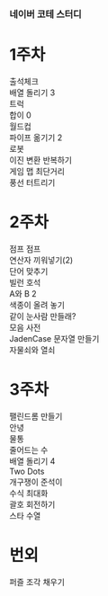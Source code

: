 ### 네이버 코테 스터디 

# 1주차
출석체크 <br>
배열 돌리기 3 <br>
트럭 <br>
합이 0 <br>
월드컵 <br>
파이프 옮기기 2 <br>
로봇 <br>
이진 변환 반복하기 <br>
게임 맵 최단거리 <br>
풍선 터트리기 <br>

# 2주차
점프 점프 <br>
연산자 끼워넣기(2) <br>
단어 맞추기 <br>
빌런 호석 <br>
A와 B 2 <br>
색종이 올려 놓기 <br>
같이 눈사람 만들래? <br>
모음 사전 <br>
JadenCase 문자열 만들기 <br>
자물쇠와 열쇠 <br>

# 3주차
팰린드롬 만들기 <br>
안녕 <br>
물통 <br>
줄어드는 수 <br>
배열 돌리기 4 <br>
Two Dots <br>
개구쟁이 준석이 <br>
수식 최대화 <br>
괄호 회전하기 <br>
스타 수열 <br>

# 번외
퍼즐 조각 채우기